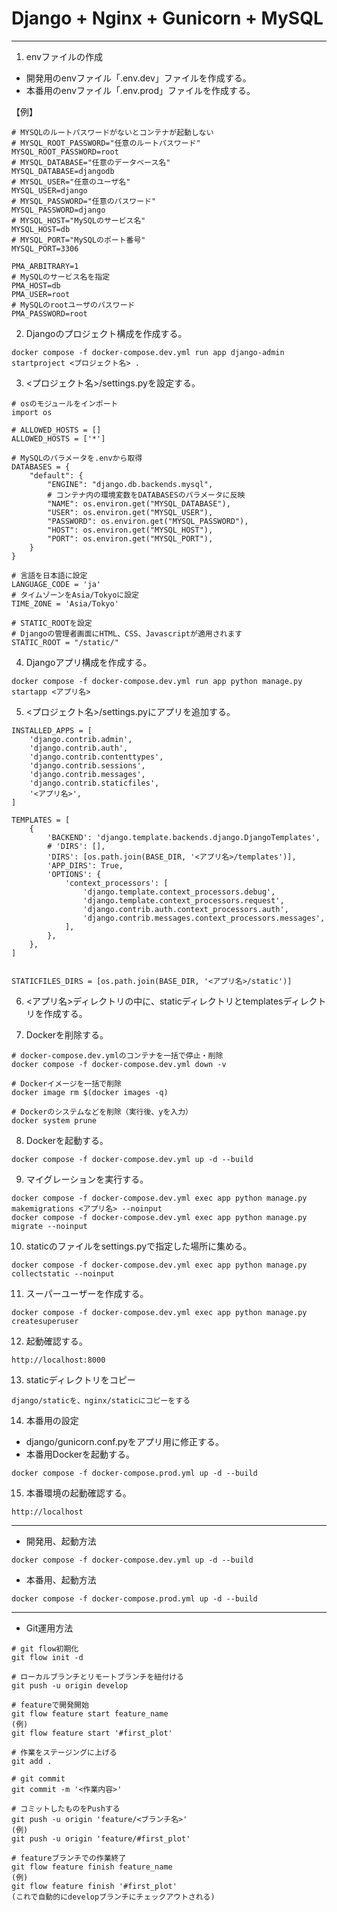 # Django + Nginx + Gunicorn + MySQL
---

1. envファイルの作成
 - 開発用のenvファイル「.env.dev」ファイルを作成する。
 - 本番用のenvファイル「.env.prod」ファイルを作成する。
 
 【例】
```
# MYSQLのルートパスワードがないとコンテナが起動しない
# MYSQL_ROOT_PASSWORD="任意のルートパスワード"
MYSQL_ROOT_PASSWORD=root
# MYSQL_DATABASE="任意のデータベース名"
MYSQL_DATABASE=djangodb
# MYSQL_USER="任意のユーザ名"
MYSQL_USER=django
# MYSQL_PASSWORD="任意のパスワード"
MYSQL_PASSWORD=django
# MYSQL_HOST="MySQLのサービス名"
MYSQL_HOST=db
# MYSQL_PORT="MySQLのポート番号"
MYSQL_PORT=3306

PMA_ARBITRARY=1
# MySQLのサービス名を指定
PMA_HOST=db
PMA_USER=root
# MySQLのrootユーザのパスワード
PMA_PASSWORD=root
```

2. Djangoのプロジェクト構成を作成する。
```
docker compose -f docker-compose.dev.yml run app django-admin startproject <プロジェクト名> .
```

3. <プロジェクト名>/settings.pyを設定する。
```
# osのモジュールをインポート
import os

# ALLOWED_HOSTS = []
ALLOWED_HOSTS = ['*']

# MySQLのパラメータを.envから取得
DATABASES = {
    "default": {
        "ENGINE": "django.db.backends.mysql",
        # コンテナ内の環境変数をDATABASESのパラメータに反映
        "NAME": os.environ.get("MYSQL_DATABASE"),
        "USER": os.environ.get("MYSQL_USER"),
        "PASSWORD": os.environ.get("MYSQL_PASSWORD"),
        "HOST": os.environ.get("MYSQL_HOST"),
        "PORT": os.environ.get("MYSQL_PORT"),
    }
}

# 言語を日本語に設定
LANGUAGE_CODE = 'ja'
# タイムゾーンをAsia/Tokyoに設定
TIME_ZONE = 'Asia/Tokyo'

# STATIC_ROOTを設定
# Djangoの管理者画面にHTML、CSS、Javascriptが適用されます
STATIC_ROOT = "/static/"
```

4. Djangoアプリ構成を作成する。
```
docker compose -f docker-compose.dev.yml run app python manage.py startapp <アプリ名>
```

5. <プロジェクト名>/settings.pyにアプリを追加する。
```
INSTALLED_APPS = [
    'django.contrib.admin',
    'django.contrib.auth',
    'django.contrib.contenttypes',
    'django.contrib.sessions',
    'django.contrib.messages',
    'django.contrib.staticfiles',
    '<アプリ名>',
]

TEMPLATES = [
    {
        'BACKEND': 'django.template.backends.django.DjangoTemplates',
        # 'DIRS': [],
        'DIRS': [os.path.join(BASE_DIR, '<アプリ名>/templates')],
        'APP_DIRS': True,
        'OPTIONS': {
            'context_processors': [
                'django.template.context_processors.debug',
                'django.template.context_processors.request',
                'django.contrib.auth.context_processors.auth',
                'django.contrib.messages.context_processors.messages',
            ],
        },
    },
]


STATICFILES_DIRS = [os.path.join(BASE_DIR, '<アプリ名>/static')]

```

6. <アプリ名>ディレクトリの中に、staticディレクトリとtemplatesディレクトリを作成する。


7. Dockerを削除する。
```
# docker-compose.dev.ymlのコンテナを一括で停止・削除
docker compose -f docker-compose.dev.yml down -v

# Dockerイメージを一括で削除
docker image rm $(docker images -q)

# Dockerのシステムなどを削除（実行後、yを入力）
docker system prune

```

8. Dockerを起動する。
```
docker compose -f docker-compose.dev.yml up -d --build
```

9. マイグレーションを実行する。
```
docker compose -f docker-compose.dev.yml exec app python manage.py makemigrations <アプリ名> --noinput
docker compose -f docker-compose.dev.yml exec app python manage.py migrate --noinput

```

10. staticのファイルをsettings.pyで指定した場所に集める。
```
docker compose -f docker-compose.dev.yml exec app python manage.py collectstatic --noinput

```

11. スーパーユーザーを作成する。
```
docker compose -f docker-compose.dev.yml exec app python manage.py createsuperuser

```

12. 起動確認する。
```
http://localhost:8000
```

13. staticディレクトリをコピー
```
django/staticを、nginx/staticにコピーをする
```

14. 本番用の設定
- django/gunicorn.conf.pyをアプリ用に修正する。
- 本番用Dockerを起動する。
```
docker compose -f docker-compose.prod.yml up -d --build
```

15. 本番環境の起動確認する。
```
http://localhost
```
---

- 開発用、起動方法
```
docker compose -f docker-compose.dev.yml up -d --build
```

- 本番用、起動方法
```
docker compose -f docker-compose.prod.yml up -d --build
```


---

- Git運用方法
```
# git flow初期化
git flow init -d

# ローカルブランチとリモートブランチを紐付ける
git push -u origin develop

# featureで開発開始
git flow feature start feature_name
(例)
git flow feature start '#first_plot'

# 作業をステージングに上げる
git add .

# git commit
git commit -m '<作業内容>'

# コミットしたものをPushする
git push -u origin 'feature/<ブランチ名>'
(例)
git push -u origin 'feature/#first_plot'

# featureブランチでの作業終了
git flow feature finish feature_name
(例)
git flow feature finish '#first_plot'
(これで自動的にdevelopブランチにチェックアウトされる)

```